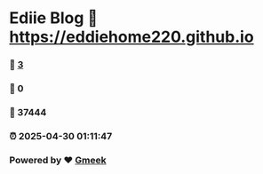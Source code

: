 # Ediie Blog :link: https://eddiehome220.github.io 
### :page_facing_up: [3](https://eddiehome220.github.io/tag.html) 
### :speech_balloon: 0 
### :hibiscus: 37444 
### :alarm_clock: 2025-04-30 01:11:47 
### Powered by :heart: [Gmeek](https://github.com/Meekdai/Gmeek)
